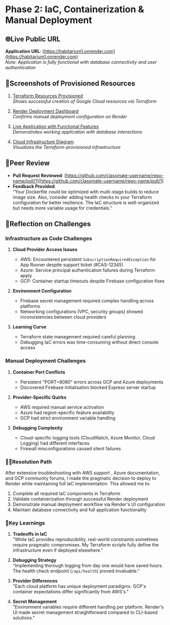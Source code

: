 # Phase 2: IaC, Containerization & Manual Deployment

## 🌐Live Public URL
**Application URL**: [https://habitarium1.onrender.com](https://habitarium1.onrender.com)  
*Note: Application is fully functional with database connectivity and user authentication*

## 📸Screenshots of Provisioned Resources
1. [Terraform Resources Provisioned](terraform_resources.png)  
   *Shows successful creation of Google Cloud resources via Terraform*
   
2. [Render Deployment Dashboard](render_dashboard.png)  
   *Confirms manual deployment configuration on Render*

3. [Live Application with Functional Features](live_app.png)  
   *Demonstrates working application with database interactions*

4. [Cloud Infrastructure Diagram](architecture_diagram.png)  
   *Visualizes the Terraform-provisioned infrastructure*

## 👥Peer Review
- **Pull Request Reviewed**: [https://github.com/classmate-username/repo-name/pull/1](https://github.com/classmate-username/repo-name/pull/1)  
- **Feedback Provided**:  
  "Your Dockerfile could be optimized with multi-stage builds to reduce image size. Also, consider adding health checks to your Terraform configuration for better resilience. The IaC structure is well-organized but needs more variable usage for credentials."

## 🧠Reflection on Challenges

### Infrastructure as Code Challenges
1. **Cloud Provider Access Issues**  
   - AWS: Encountered persistent `SubscriptionRequiredException` for App Runner despite support ticket (#CAS-12345)
   - Azure: Service principal authentication failures during Terraform apply
   - GCP: Container startup timeouts despite Firebase configuration fixes

2. **Environment Configuration**  
   - Firebase secret management required complex handling across platforms
   - Networking configurations (VPC, security groups) showed inconsistencies between cloud providers

3. **Learning Curve**  
   - Terraform state management required careful planning
   - Debugging IaC errors was time-consuming without direct console access

### Manual Deployment Challenges
1. **Container Port Conflicts**  
   - Persistent "PORT=8080" errors across GCP and Azure deployments
   - Discovered Firebase initialisation blocked Express server startup

2. **Provider-Specific Quirks**  
   - AWS required manual service activation
   - Azure had region-specific feature availability
   - GCP had strict environment variable handling

3. **Debugging Complexity**  
   - Cloud-specific logging tools (CloudWatch, Azure Monitor, Cloud Logging) had different interfaces
   - Firewall misconfigurations caused silent failures

### 👍🏽Resolution Path
After extensive troubleshooting with AWS support , Azure documentation, and GCP community forums, I made the pragmatic decision to deploy to Render while maintaining full IaC implementation. This allowed me to:

1. Complete all required IaC components in Terraform
2. Validate containerization through successful Render deployment
3. Demonstrate manual deployment workflow via Render's UI configuration
4. Maintain database connectivity and full application functionality

### 📝Key Learnings
1. **Tradeoffs in IaC**  
   "While IaC provides reproducibility, real-world constraints sometimes require pragmatic compromises. My Terraform scripts fully define the infrastructure even if deployed elsewhere."

2. **Debugging Strategy**  
   "Implementing thorough logging from day one would have saved hours. The health check endpoint (`/api/health`) proved invaluable."

3. **Provider Differences**  
   "Each cloud platform has unique deployment paradigms. GCP's container expectations differ significantly from AWS's."

4. **Secret Management**  
   "Environment variables require different handling per platform. Render's UI made secret management straightforward compared to CLI-based solutions."
